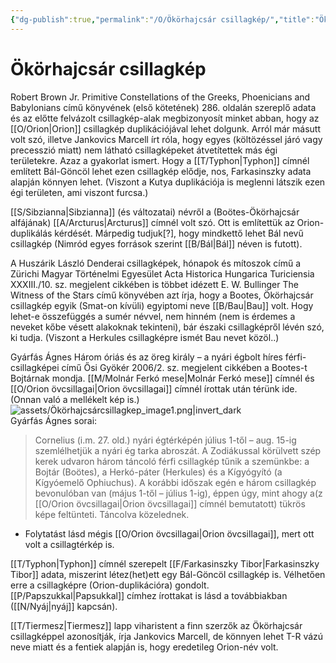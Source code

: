 ```yaml
---
{"dg-publish":true,"permalink":"/O/Ökörhajcsár csillagkép/","title":"Ökörhajcsár csillagkép","created":"2023-10-13T12:48","updated":"2024-10-25T23:39"}
---
```



# Ökörhajcsár csillagkép

Robert Brown Jr. Primitive Constellations of the Greeks, Phoenicians and Babylonians című könyvének (első kötetének) 286. oldalán szereplő adata és az előtte felvázolt csillagkép-alak megbizonyosít minket abban, hogy az [[O/Orion\|Orion]] csillagkép duplikációjával lehet dolgunk. Arról már másutt volt szó, illetve Jankovics Marcell írt róla, hogy egyes (költözéssel járó vagy precesszió miatt) nem látható csillagképeket átvetítettek más égi területekre. Azaz a gyakorlat ismert. Hogy a [[T/Typhon\|Typhon]] címnél említett Bál-Göncöl lehet ezen csillagkép elődje, nos, Farkasinszky adata alapján könnyen lehet. (Viszont a Kutya duplikációja is meglenni látszik ezen égi területen, ami viszont furcsa.)  

[[S/Sibzianna\|Sibzianna]] (és változatai) névről a (Boötes-Ökörhajcsár alfájának) [[A/Arcturus\|Arcturus]] címnél volt szó. Ott is említettük az Orion-duplikálás kérdését. Márpedig tudjuk\[?\], hogy mindkettő lehet Bál nevű csillagkép (Nimród egyes források szerint [[B/Bál\|Bál]] néven is futott).  

A Huszárik László Denderai csillagképek, hónapok és mítoszok című a Zürichi Magyar Történelmi Egyesület Acta Historica Hungarica Turiciensia XXXIII./10. sz. megjelent cikkében is többet idézett E. W. Bullinger The Witness of the Stars című könyvében azt írja, hogy a Bootes, Ökörhajcsár csillagkép egyik (Smat-on kívüli) egyiptomi neve [[B/Bau\|Bau]] volt. Hogy lehet-e összefüggés a sumér névvel, nem hinném (nem is érdemes a neveket kőbe vésett alakoknak tekinteni), bár északi csillagképről lévén szó, ki tudja. (Viszont a Herkules csillagképre ismét Bau nevet közöl..)  

Gyárfás Ágnes Három óriás és az öreg király – a nyári égbolt híres férfi-csillagképei című Ősi Gyökér 2006/2. sz. megjelent cikkében a Bootes-t Bojtárnak mondja. [[M/Molnár Ferkó mese\|Molnár Ferkó mese]] címnél és [[O/Orion övcsillagai\|Orion övcsillagai]] címnél írottak után térünk ide. (Onnan való a mellékelt kép is.)  
![assets/Ökörhajcsárcsillagkep_image1.png|invert_dark](/img/user/O/assets/%C3%96k%C3%B6rhajcs%C3%A1rcsillagkep_image1.png)  
Gyárfás Ágnes sorai:  
> Cornelius (i.m. 27. old.) nyári égtérképén július 1-től – aug. 15-ig szemlélhetjük a nyári ég tarka abroszát. A Zodiákussal körülvett szép kerek udvaron három táncoló férfi csillagkép tűnik a szemünkbe: a Bojtár (Boötes), a Herkó-páter (Herkules) és a Kígyógyító (a Kígyóemelő Ophiuchus). A korábbi időszak egén e három csillagkép bevonulóban van (május 1-től – július 1-ig), éppen úgy, mint ahogy a(z [[O/Orion övcsillagai\|Orion övcsillagai]] címnél bemutatott) tükrös képe feltünteti. Táncolva közelednek.  
- Folytatást lásd mégis [[O/Orion övcsillagai\|Orion övcsillagai]], mert ott volt a csillagtérkép is.  

[[T/Typhon\|Typhon]] címnél szerepelt [[F/Farkasinszky Tibor\|Farkasinszky Tibor]] adata, miszerint létez(het)ett egy Bál-Göncöl csillagkép is. Vélhetően erre a csillagképre (Orion-duplikációra) gondolt.  
[[P/Papszukkal\|Papsukkal]] címhez írottakat is lásd a továbbiakban ([[N/Nyáj\|nyáj]] kapcsán).  

[[T/Tiermesz\|Tiermesz]] lapp viharistent a finn szerzők az Ökörhajcsár csillagképpel azonosítják, írja Jankovics Marcell, de könnyen lehet T-R vázú neve miatt és a fentiek alapján is, hogy eredetileg Orion-név volt.  